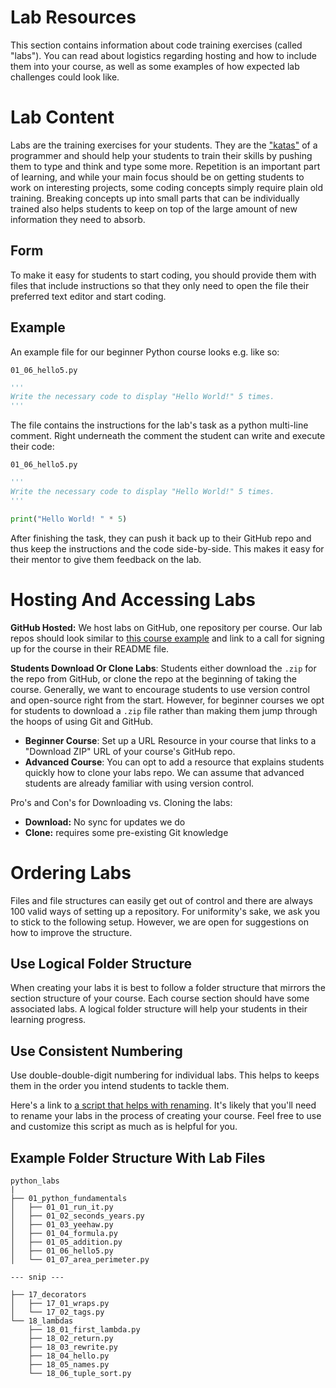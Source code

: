 # Lab Resources

This section contains information about code training exercises (called "labs"). You can read about logistics regarding hosting and how to include them into your course, as well as some examples of how expected lab challenges could look like.

# Lab Content

Labs are the training exercises for your students. They are the ["katas"](https://en.wikipedia.org/wiki/Kata) of a programmer and should help your students to train their skills by pushing them to type and think and type some more. Repetition is an important part of learning, and while your main focus should be on getting students to work on interesting projects, some coding concepts simply require plain old training. Breaking concepts up into small parts that can be individually trained also helps students to keep on top of the large amount of new information they need to absorb.

## Form

To make it easy for students to start coding, you should provide them with files that include instructions so that they only need to open the file their preferred text editor and start coding.

## Example

An example file for our beginner Python course looks e.g. like so:

`01_06_hello5.py`
```python
'''
Write the necessary code to display "Hello World!" 5 times.
'''

```

The file contains the instructions for the lab's task as a python multi-line comment. Right underneath the comment the student can write and execute their code:

`01_06_hello5.py`
```python
'''
Write the necessary code to display "Hello World!" 5 times.
'''

print("Hello World! " * 5)
```

After finishing the task, they can push it back up to their GitHub repo and thus keep the instructions and the code side-by-side. This makes it easy for their mentor to give them feedback on the lab.

# Hosting And Accessing Labs

**GitHub Hosted:** We host labs on GitHub, one repository per course. Our lab repos should look similar to [this course example](https://github.com/mikeckennedy/write-pythonic-code-demos) and link to a call for signing up for the course in their README file.

**Students Download Or Clone Labs**: Students either download the `.zip` for the repo from GitHub, or clone the repo at the beginning of taking the course. Generally, we want to encourage students to use version control and open-source right from the start. However, for beginner courses we opt for students to download a `.zip` file rather than making them jump through the hoops of using Git and GitHub.

* **Beginner Course**: Set up a URL Resource in your course that links to a "Download ZIP" URL of your course's GitHub repo.
* **Advanced Course**: You can opt to add a resource that explains students quickly how to clone your labs repo. We can assume that advanced students are already familiar with using version control.

Pro's and Con's for Downloading vs. Cloning the labs:

- **Download:** No sync for updates we do
- **Clone:** requires some pre-existing Git knowledge

# Ordering Labs

Files and file structures can easily get out of control and there are always 100 valid ways of setting up a repository. For uniformity's sake, we ask you to stick to the following setup. However, we are open for suggestions on how to improve the structure.

## Use Logical Folder Structure

When creating your labs it is best to follow a folder structure that mirrors the section structure of your course. Each course section should have some associated labs. A logical folder structure will help your students in their learning progress.

## Use Consistent Numbering

Use double-double-digit numbering for individual labs. This helps to keeps them in the order you intend students to tackle them.

Here's a link to [a script that helps with renaming](https://github.com/CodingNomads/utils). It's likely that you'll need to rename your labs in the process of creating your course. Feel free to use and customize this script as much as is helpful for you.

## Example Folder Structure With Lab Files

```
python_labs
|
├── 01_python_fundamentals
│   ├── 01_01_run_it.py
│   ├── 01_02_seconds_years.py
│   ├── 01_03_yeehaw.py
│   ├── 01_04_formula.py
│   ├── 01_05_addition.py
│   ├── 01_06_hello5.py
│   └── 01_07_area_perimeter.py

--- snip ---

├── 17_decorators
│   ├── 17_01_wraps.py
│   └── 17_02_tags.py
└── 18_lambdas
    ├── 18_01_first_lambda.py
    ├── 18_02_return.py
    ├── 18_03_rewrite.py
    ├── 18_04_hello.py
    ├── 18_05_names.py
    └── 18_06_tuple_sort.py
```
